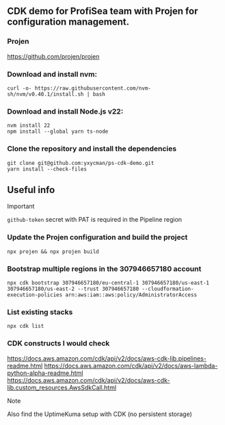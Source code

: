 ## CDK demo for ProfiSea team with Projen for configuration management.
### Projen
https://github.com/projen/projen

### Download and install nvm:
```
curl -o- https://raw.githubusercontent.com/nvm-sh/nvm/v0.40.1/install.sh | bash
```

### Download and install Node.js v22:
```
nvm install 22
npm install --global yarn ts-node
```

### Clone the repository and install the dependencies
```
git clone git@github.com:yxycman/ps-cdk-demo.git
yarn install --check-files
```

## Useful info
> [!IMPORTANT]  
> `github-token` secret with PAT is required in the Pipeline region

### Update the Projen configuration and build the project
```
npx projen && npx projen build
```

### Bootstrap multiple regions in the 307946657180 account
```
npx cdk bootstrap 307946657180/eu-central-1 307946657180/us-east-1 307946657180/us-east-2 --trust 307946657180 --cloudformation-execution-policies arn:aws:iam::aws:policy/AdministratorAccess
```

### List existing stacks
```
npx cdk list
```

### CDK constructs I would check
https://docs.aws.amazon.com/cdk/api/v2/docs/aws-cdk-lib.pipelines-readme.html
https://docs.aws.amazon.com/cdk/api/v2/docs/aws-lambda-python-alpha-readme.html
https://docs.aws.amazon.com/cdk/api/v2/docs/aws-cdk-lib.custom_resources.AwsSdkCall.html


> [!NOTE]  
> Also find the UptimeKuma setup with CDK (no persistent storage)
